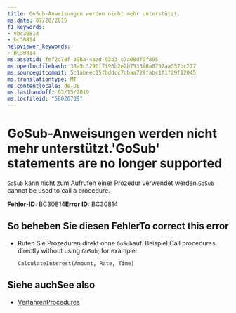 ```yaml
---
title: GoSub-Anweisungen werden nicht mehr unterstützt.
ms.date: 07/20/2015
f1_keywords:
- vbc30814
- bc30814
helpviewer_keywords:
- BC30814
ms.assetid: fef2d78f-39ba-4aad-93b3-c7a08df9f805
ms.openlocfilehash: 38a5c3290f7f96b2e2b7533f6a8757aa357bc277
ms.sourcegitcommit: 5c1abeec15fbddcc7dbaa729fabc1f1f29f12045
ms.translationtype: MT
ms.contentlocale: de-DE
ms.lasthandoff: 03/15/2019
ms.locfileid: "58026709"
---
```

# <a name="gosub-statements-are-no-longer-supported"></a><span data-ttu-id="78081-102">GoSub-Anweisungen werden nicht mehr unterstützt.</span><span class="sxs-lookup"><span data-stu-id="78081-102">'GoSub' statements are no longer supported</span></span>
<span data-ttu-id="78081-103">`GoSub` kann nicht zum Aufrufen einer Prozedur verwendet werden.</span><span class="sxs-lookup"><span data-stu-id="78081-103">`GoSub` cannot be used to call a procedure.</span></span>  
  
 <span data-ttu-id="78081-104">**Fehler-ID:** BC30814</span><span class="sxs-lookup"><span data-stu-id="78081-104">**Error ID:** BC30814</span></span>  
  
## <a name="to-correct-this-error"></a><span data-ttu-id="78081-105">So beheben Sie diesen Fehler</span><span class="sxs-lookup"><span data-stu-id="78081-105">To correct this error</span></span>  
  
-   <span data-ttu-id="78081-106">Rufen Sie Prozeduren direkt ohne `GoSub`auf. Beispiel:</span><span class="sxs-lookup"><span data-stu-id="78081-106">Call procedures directly without using `GoSub`; for example:</span></span>  
  
    ```  
    CalculateInterest(Amount, Rate, Time)  
    ```  
  
## <a name="see-also"></a><span data-ttu-id="78081-107">Siehe auch</span><span class="sxs-lookup"><span data-stu-id="78081-107">See also</span></span>

- [<span data-ttu-id="78081-108">Verfahren</span><span class="sxs-lookup"><span data-stu-id="78081-108">Procedures</span></span>](../../visual-basic/programming-guide/language-features/procedures/index.md)
